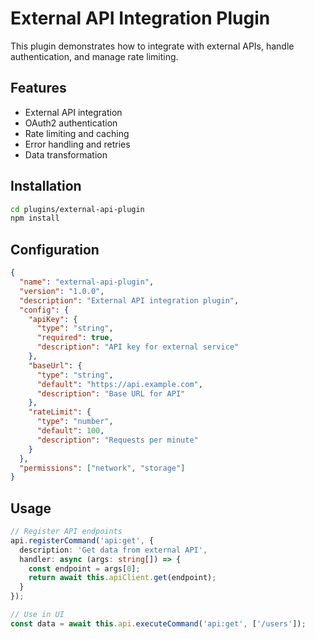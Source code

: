 # External API Integration Plugin

This plugin demonstrates how to integrate with external APIs, handle authentication, and manage rate limiting.

## Features
- External API integration
- OAuth2 authentication
- Rate limiting and caching
- Error handling and retries
- Data transformation

## Installation
```bash
cd plugins/external-api-plugin
npm install
```

## Configuration
```json
{
  "name": "external-api-plugin",
  "version": "1.0.0",
  "description": "External API integration plugin",
  "config": {
    "apiKey": {
      "type": "string",
      "required": true,
      "description": "API key for external service"
    },
    "baseUrl": {
      "type": "string",
      "default": "https://api.example.com",
      "description": "Base URL for API"
    },
    "rateLimit": {
      "type": "number",
      "default": 100,
      "description": "Requests per minute"
    }
  },
  "permissions": ["network", "storage"]
}
```

## Usage
```typescript
// Register API endpoints
api.registerCommand('api:get', {
  description: 'Get data from external API',
  handler: async (args: string[]) => {
    const endpoint = args[0];
    return await this.apiClient.get(endpoint);
  }
});

// Use in UI
const data = await this.api.executeCommand('api:get', ['/users']);
```

